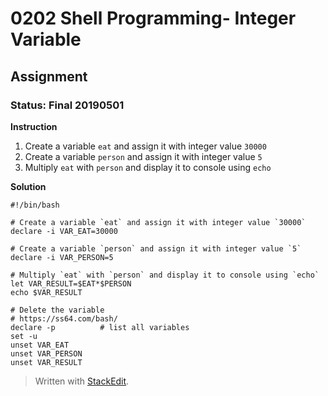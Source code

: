 # 0202 Shell Programming- Integer Variable
## Assignment
### Status: Final 20190501

**Instruction**

 1. Create a variable `eat` and assign it with integer value `30000`
 2. Create a variable `person` and assign it with integer value `5`
 3. Multiply `eat` with `person` and display it to console using `echo`

**Solution**

```Shell
#!/bin/bash

# Create a variable `eat` and assign it with integer value `30000`
declare -i VAR_EAT=30000

# Create a variable `person` and assign it with integer value `5`
declare -i VAR_PERSON=5

# Multiply `eat` with `person` and display it to console using `echo`
let VAR_RESULT=$EAT*$PERSON
echo $VAR_RESULT

# Delete the variable
# https://ss64.com/bash/
declare -p          # list all variables
set -u
unset VAR_EAT
unset VAR_PERSON
unset VAR_RESULT
```
> Written with [StackEdit](https://stackedit.io/).
